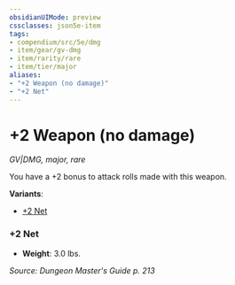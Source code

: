```yaml
---
obsidianUIMode: preview
cssclasses: json5e-item
tags:
- compendium/src/5e/dmg
- item/gear/gv-dmg
- item/rarity/rare
- item/tier/major
aliases: 
- "+2 Weapon (no damage)"
- "+2 Net"
---
```

# +2 Weapon (no damage)
*GV|DMG, major, rare*  


You have a +2 bonus to attack rolls made with this weapon.

**Variants**:
- [+2 Net](#+2%20Net)

### +2 Net

- **Weight**: 3.0 lbs.


*Source: Dungeon Master's Guide p. 213*